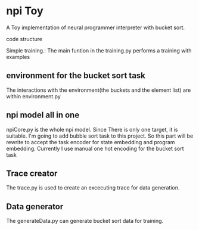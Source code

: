 # npi Toy
A Toy implementation of neural programmer interpreter with bucket sort.

code structure

Simple training.:
The main funtion in the training.py performs a training with examples

## environment for the bucket sort task
The interactions with the environment(the buckets and the element list) are within environment.py

## npi model all in one
npiCore.py is the whole npi model. Since There is only one target, it is suitable. I'm going to add bubble sort task to this project. So this part will be rewrite to accept the task encoder for state embedding and program embedding. Currently I use manual one hot encoding for the bucket sort task

## Trace creator
The trace.py is used to create an excecuting trace for data generation.

## Data generator
The generateData.py can generate bucket sort data for training.
